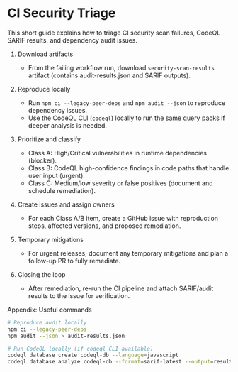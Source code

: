 # CI Security Triage

This short guide explains how to triage CI security scan failures, CodeQL SARIF results, and dependency audit issues.

1. Download artifacts

   - From the failing workflow run, download `security-scan-results` artifact (contains audit-results.json and SARIF outputs).

2. Reproduce locally

   - Run `npm ci --legacy-peer-deps` and `npm audit --json` to reproduce dependency issues.
   - Use the CodeQL CLI (`codeql`) locally to run the same query packs if deeper analysis is needed.

3. Prioritize and classify

   - Class A: High/Critical vulnerabilities in runtime dependencies (blocker).
   - Class B: CodeQL high-confidence findings in code paths that handle user input (urgent).
   - Class C: Medium/low severity or false positives (document and schedule remediation).

4. Create issues and assign owners

   - For each Class A/B item, create a GitHub issue with reproduction steps, affected versions, and proposed remediation.

5. Temporary mitigations

   - For urgent releases, document any temporary mitigations and plan a follow-up PR to fully remediate.

6. Closing the loop

   - After remediation, re-run the CI pipeline and attach SARIF/audit results to the issue for verification.

Appendix: Useful commands

```bash
# Reproduce audit locally
npm ci --legacy-peer-deps
npm audit --json > audit-results.json

# Run CodeQL locally (if codeql CLI available)
codeql database create codeql-db --language=javascript
codeql database analyze codeql-db --format=sarif-latest --output=results.sarif
```

